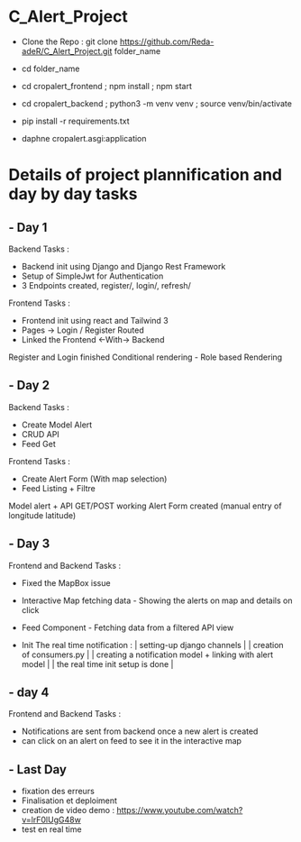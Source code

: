 # C_Alert_Project


 - Clone the Repo : git clone https://github.com/Reda-adeR/C_Alert_Project.git folder_name

 - cd folder_name

 - cd cropalert_frontend ; npm install ; npm start

 - cd cropalert_backend ; python3 -m venv venv ; source venv/bin/activate

 - pip install -r requirements.txt

 - daphne cropalert.asgi:application 







# Details of project plannification and day by day tasks


## - Day 1
Backend Tasks :
- Backend init using Django and Django Rest Framework
- Setup of SimpleJwt for Authentication
- 3 Endpoints created, register/, login/, refresh/


Frontend Tasks :
- Frontend init using react and Tailwind 3
- Pages -> Login / Register Routed
- Linked the Frontend <-With-> Backend

Register and Login finished
Conditional rendering - Role based Rendering

## - Day 2
Backend Tasks : 
- Create Model Alert
- CRUD API
- Feed Get

Frontend Tasks : 
- Create Alert Form (With map selection)
- Feed Listing + Filtre

Model alert + API GET/POST working
Alert Form created (manual entry of longitude latitude)

## - Day 3

Frontend and Backend Tasks :
- Fixed the MapBox issue
- Interactive Map fetching data - Showing the alerts on map and details on click
- Feed Component - Fetching data from a filtered API view 

- Init The real time notification :
    | setting-up django channels |
    | creation of consumers.py   |
    | creating a notification model + linking with alert model |
    | the real time init setup is done |

## - day 4

Frontend and Backend Tasks :
- Notifications are sent from backend once a new alert is created
- can click on an alert on feed to see it in the interactive map


## - Last Day 

- fixation des erreurs
- Finalisation et deploiment
- creation de video demo : https://www.youtube.com/watch?v=lrF0lUgG48w
- test en real time

